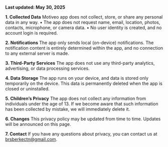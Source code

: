 **Last updated: May 30, 2025**

**1. Collected Data**
Motiveo app does not collect, store, or share any personal data in any way.
• The app does not request name, email, location, photos, contacts, microphone, or camera data.
• No user identity is created, and no account login is required.

**2. Notifications**
The app only sends local (on-device) notifications. The notification content is entirely determined
within the app, and no connection to any external server is made.

**3. Third-Party Services**
The app does not use any third-party analytics, advertising, or data processing services.

**4. Data Storage**
The app runs on your device, and data is stored only temporarily on the device. This data is permanently
deleted when the app is closed or uninstalled.

**5. Children’s Privacy**
The app does not collect any information from individuals under the age of 13. If we become aware that
such information has been collected by mistake, we will immediately delete it.

**6. Changes**
This privacy policy may be updated from time to time. Updates will be announced on this page.

**7. Contact**
If you have any questions about privacy, you can contact us at brsberkectn@gmail.com.
